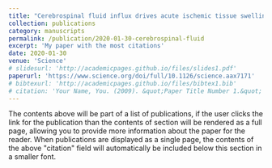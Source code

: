 ```yaml
---
title: "Cerebrospinal fluid influx drives acute ischemic tissue swelling"
collection: publications
category: manuscripts
permalink: /publication/2020-01-30-cerebrospinal-fluid
excerpt: 'My paper with the most citations'
date: 2020-01-30
venue: 'Science'
# slidesurl: 'http://academicpages.github.io/files/slides1.pdf'
paperurl: 'https://www.science.org/doi/full/10.1126/science.aax7171'
# bibtexurl: 'http://academicpages.github.io/files/bibtex1.bib'
# citation: 'Your Name, You. (2009). &quot;Paper Title Number 1.&quot; <i>Journal 1</i>. 1(1).'
---
```


The contents above will be part of a list of publications, if the user clicks the link for the
publication than the contents of section will be rendered as a full page, allowing you to provide
more information about the paper for the reader. When publications are displayed as a single page,
the contents of the above "citation" field will automatically be included below this section in a
smaller font.
